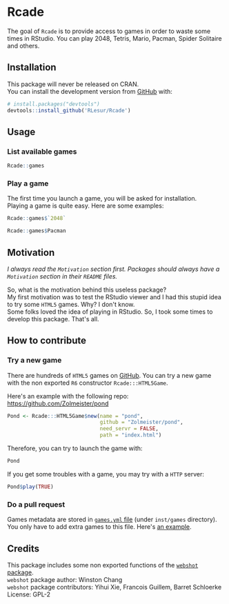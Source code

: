 # Rcade

The goal of `Rcade` is to provide access to games in order to waste some times in RStudio. You can play 2048, Tetris, Mario, Pacman, Spider Solitaire and others.

## Installation

This package will never be released on CRAN.  
You can install the development version from [GitHub](https://github.com/) with:

``` r
# install.packages("devtools")
devtools::install_github('RLesur/Rcade')
```

## Usage

### List available games

``` r
Rcade::games
```

### Play a game

The first time you launch a game, you will be asked for installation.  
Playing a game is quite easy. Here are some examples:

``` r
Rcade::games$`2048`
```

``` r
Rcade::games$Pacman
```

## Motivation

*I always read the `Motivation` section first. Packages should always have a `Motivation` section in their `README` files.*  

So, what is the motivation behind this useless package?  
My first motivation was to test the RStudio viewer and I had this stupid idea to try some `HTML5` games. Why? I don't know.  
Some folks loved the idea of playing in RStudio. So, I took some times to develop this package. That's all.

## How to contribute

### Try a new game 

There are hundreds of `HTML5` games on [GitHub](https://github.com/). You can try a new game with the non exported `R6` constructor `Rcade:::HTML5Game`.

Here's an example with the following repo: https://github.com/Zolmeister/pond

``` r
Pond <- Rcade:::HTML5Game$new(name = "pond", 
                              github = "Zolmeister/pond", 
                              need_servr = FALSE, 
                              path = "index.html")
```

Therefore, you can try to launch the game with:

``` r
Pond
```

If you get some troubles with a game, you may try with a `HTTP` server:

``` r
Pond$play(TRUE)
```

### Do a pull request

Games metadata are stored in [`games.yml` file](https://github.com/RLesur/Rcade/blob/master/inst/games/games.yml) (under `inst/games` directory). You only have to add extra games to this file. Here's [an example](https://github.com/RLesur/Rcade/pull/2/files).

## Credits

This package includes some non exported functions of the [`webshot` package](https://github.com/wch/webshot).  
`webshot` package author: Winston Chang  
`webshot` package contributors: Yihui Xie, Francois Guillem, Barret Schloerke  
License: GPL-2

